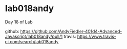 # lab018andy
Day 18 of Lab

github: https://github.com/AndyFiedler-401d4-Advanced-Javascript/lab018andy/pull/1
travis: https://www.travis-ci.com/search/lab018andy


